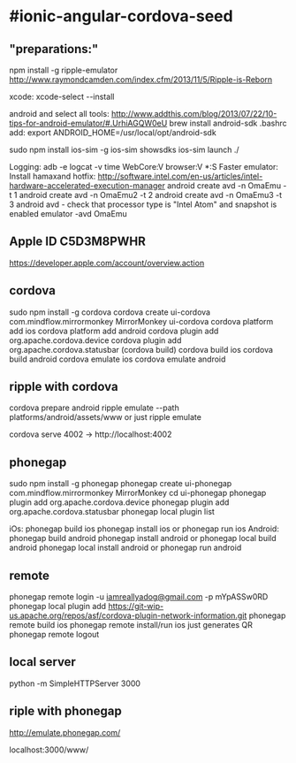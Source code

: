 #ionic-angular-cordova-seed
==========================

## "preparations:"

npm install -g ripple-emulator http://www.raymondcamden.com/index.cfm/2013/11/5/Ripple-is-Reborn

xcode:
xcode-select --install

android and select all tools: http://www.addthis.com/blog/2013/07/22/10-tips-for-android-emulator/#.UrhiAGQW0eU
brew install android-sdk
.bashrc add: export ANDROID_HOME=/usr/local/opt/android-sdk


sudo npm install ios-sim -g
ios-sim showsdks
ios-sim launch ./


Logging: adb -e logcat -v time WebCore:V browser:V *:S
Faster emulator:
    Install hamaxand hotfix: http://software.intel.com/en-us/articles/intel-hardware-accelerated-execution-manager
    android create avd -n OmaEmu -t 1
    android create avd -n OmaEmu2 -t 2
    android create avd -n OmaEmu3 -t 3
    android avd - check that processor type is "Intel Atom" and snapshot is enabled
emulator -avd OmaEmu

## Apple ID C5D3M8PWHR
https://developer.apple.com/account/overview.action


## cordova
sudo npm install -g cordova
cordova create ui-cordova com.mindflow.mirrormonkey MirrorMonkey
ui-cordova
cordova platform add ios
cordova platform add android
cordova plugin add org.apache.cordova.device
cordova plugin add org.apache.cordova.statusbar
(cordova build)
cordova build ios
cordova build android
cordova emulate ios
cordova emulate android

## ripple with cordova
cordova prepare android
ripple emulate --path platforms/android/assets/www
or just
ripple emulate



cordova serve 4002 -> http://localhost:4002


## phonegap
sudo npm install -g phonegap
phonegap create ui-phonegap com.mindflow.mirrormonkey MirrorMonkey
cd ui-phonegap
phonegap plugin add org.apache.cordova.device
phonegap plugin add org.apache.cordova.statusbar
phonegap local plugin list

iOs:
    phonegap build ios
    phonegap install ios
    or
    phonegap run ios
Android:
    phonegap build android
    phonegap install android
    or
    phonegap local build android
    phonegap local install android
    or
    phonegap run android


## remote
phonegap remote login -u iamreallyadog@gmail.com -p mYpASSw0RD
phonegap local plugin add https://git-wip-us.apache.org/repos/asf/cordova-plugin-network-information.git
phonegap remote build ios
phonegap remote install/run ios just generates QR <code></code>
phonegap remote logout


## local server
python -m SimpleHTTPServer 3000

## riple with phonegap
http://emulate.phonegap.com/


localhost:3000/www/
